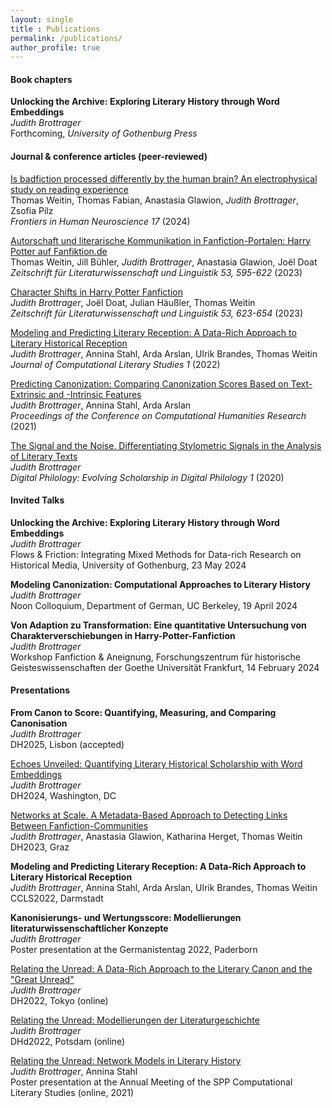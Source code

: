 ```yaml
---
layout: single
title : Publications
permalink: /publications/
author_profile: true
---
```


#### Book chapters  

**Unlocking the Archive: Exploring Literary History through Word Embeddings**  
*Judith Brottrager*  
Forthcoming, *University of Gothenburg Press* 


#### Journal & conference articles (peer-reviewed)

[Is badfiction processed differently by the human brain? An electrophysical study on reading experience](https://doi.org/10.3389/fnhum.2023.1333965)  
Thomas Weitin, Thomas Fabian, Anastasia Glawion, *Judith Brottrager*, Zsofia Pilz  
*Frontiers in Human Neuroscience 17* (2024)  

[Autorschaft und literarische Kommunikation in Fanfiction-Portalen: Harry Potter auf Fanfiktion.de](https://doi.org/10.1007/s41244-023-00306-1)  
Thomas Weitin, Jill Bühler, *Judith Brottrager*, Anastasia Glawion, Joël Doat  
*Zeitschrift für Literaturwissenschaft und Linguistik 53, 595-622* (2023)  

[Character Shifts in Harry Potter Fanfiction](https://doi.org/10.1007/s41244-023-00310-5)  
*Judith Brottrager*, Joël Doat, Julian Häußler, Thomas Weitin  
*Zeitschrift für Literaturwissenschaft und Linguistik 53, 623-654* (2023)  

[Modeling and Predicting Literary Reception: A Data-Rich Approach to Literary Historical Reception](https://doi.org/10.48694/jcls.95)  
*Judith Brottrager*, Annina Stahl, Arda Arslan, Ulrik Brandes, Thomas Weitin  
*Journal of Computational Literary Studies 1* (2022)  

[Predicting Canonization: Comparing Canonization Scores Based on Text-Extrinsic and -Intrinsic Features](https://www.ceur-ws.org/Vol-2989/short_paper21.pdf)  
*Judith Brottrager*, Annina Stahl, Arda Arslan  
*Proceedings of the Conference on Computational Humanities Research* (2021)  

[The Signal and the Noise. Differentiating Stylometric Signals in the Analysis of Literary Texts](https://tuprints.ulb.tu-darmstadt.de/13485/)  
*Judith Brottrager*  
*Digital Philology: Evolving Scholarship in Digital Philology 1* (2020) 

  
#### Invited Talks  

**Unlocking the Archive: Exploring Literary History through Word Embeddings**  
*Judith Brottrager*  
Flows & Friction: Integrating Mixed Methods for Data-rich Research on Historical Media, University of Gothenburg, 23 May 2024  

**Modeling Canonization: Computational Approaches to Literary History**  
*Judith Brottrager*  
Noon Colloquium, Department of German, UC Berkeley, 19 April 2024  

**Von Adaption zu Transformation: Eine quantitative Untersuchung von Charakterverschiebungen in Harry-Potter-Fanfiction**  
*Judith Brottrager*  
Workshop Fanfiction & Aneignung, Forschungszentrum für historische Geisteswissenschaften der Goethe Universität Frankfurt, 14 February 2024  

#### Presentations  

**From Canon to Score: Quantifying, Measuring, and Comparing Canonisation**  
*Judith Brottrager*  
DH2025, Lisbon (accepted)  

[Echoes Unveiled: Quantifying Literary Historical Scholarship with Word Embeddings](https://zenodo.org/records/13834936)  
*Judith Brottrager*  
DH2024, Washington, DC  

[Networks at Scale. A Metadata-Based Approach to Detecting Links Between Fanfiction-Communities](https://zenodo.org/records/7961822)  
*Judith Brottrager*, Anastasia Glawion, Katharina Herget, Thomas Weitin  
DH2023, Graz  

**Modeling and Predicting Literary Reception: A Data-Rich Approach to Literary Historical Reception**  
*Judith Brottrager*, Annina Stahl, Arda Arslan, Ulrik Brandes, Thomas Weitin  
CCLS2022, Darmstadt  

**Kanonisierungs- und Wertungsscore: Modellierungen literaturwissenschaftlicher Konzepte**  
*Judith Brottrager*  
Poster presentation at the Germanistentag 2022, Paderborn  

[Relating the Unread: A Data-Rich Approach to the Literary Canon and the "Great Unread"](https://dh2022.dhii.asia/dh2022bookofabsts.pdf)  
*Judith Brottrager*  
DH2022, Tokyo (online)  

[Relating the Unread: Modellierungen der Literaturgeschichte](https://zenodo.org/record/6304590)  
*Judith Brottrager*  
DHd2022, Potsdam (online)  

[Relating the Unread: Network Models in Literary History](https://zenodo.org/record/4737134)  
*Judith Brottrager*, Annina Stahl  
Poster presentation at the Annual Meeting of the SPP Computational Literary Studies (online, 2021)  